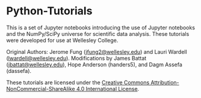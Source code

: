 # Python-Tutorials

This is a set of Jupyter notebooks introducing the use of Jupyter notebooks and the NumPy/SciPy universe for scientific data analysis. These tutorials were developed for use at Wellesley College.

Original Authors: Jerome Fung (jfung2@wellesley.edu) and Lauri Wardell (lwardell@wellesley.edu).  Modifications by James Battat (jbattat@wellesley.edu), Hope Anderson (handers5), and Dagm Assefa (dassefa).

These tutorials are licensed under the [Creative Commons Attribution-NonCommercial-ShareAlike 4.0 International License](https://creativecommons.org/licenses/by-nc-sa/4.0/). 

